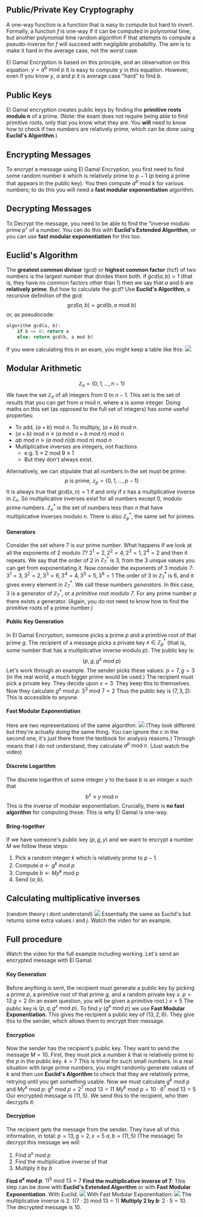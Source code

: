 ## Public/Private Key Cryptography
A one-way function is a function that is easy to compute but hard to invert.
Formally, a function $f$ is one-way if it can be computed in polynomial time, but another polynomial time random algorithm $F$ that attempts to compute a pseudo-inverse for $f$ will succeed with negligible probability.
The aim is to make it hard in the average case, not the worst case.

El Gamal Encryption is based on this principle, and an observation on this equation:
$y = a^b \text{ mod } p$
It is easy to compute $y$ in this equation. However, even if you know $y$, $a$ and $p$ it is average case "hard" to find $b$.

## Public Keys
El Gamal encryption creates public keys by finding the **primitive roots modulo n** of a prime. (Note: the exam does not require being able to find primitive roots, only that you know what they are. You **will** need to know how to check if two numbers are relatively prime, which can be done using **Euclid's Algorithm**.)

## Encrypting Messages
To encrypt a message using El Gamal Encryption, you first need to find some random number $k$ which is relatively prime to $p - 1$ ($p$ being a prime that appears in the public key). You then compute $a^b \text{ mod } k$ for various numbers; to do this you will need a **fast modular exponentiation** algorithm.

## Decrypting Messages
To Decrypt the message, you need to be able to find the "inverse modulo prime $p$" of a number. You can do this with **Euclid's Extended Algorithm**, or you can use **fast modular exponentiation** for this too.

## Euclid's Algorithm
The **greatest common divisor** (gcd) or **highest common factor** (hcf) of two numbers is the largest number that divides them both. if $gcd(a, b) = 1$ (that is, they have no common factors other than 1) then we say that $a$ and $b$ are **relatively prime**. But how to calculate the gcd? Use **Euclid's Algorithm**, a recursive definition of the gcd:
$$gcd(a, b) = gcd(b, a \text{ mod } b)$$
or, as pseudocode:
```python
algorithm gcd(a, b):
	if b == 0: return a
	else: return gcd(b, a mod b)
```
If you were calculating this in an exam, you might keep a table like this:
![](Pasted%20image%2020230322122134.png)

## Modular Arithmetic
$$\mathbb{Z}_n = \{0, 1,\dots, n-1\}$$
We have the set $\mathbb{Z}_n$ of all integers from $0$ to $n-1$. This set is the set of results that you can get from $a \text{ mod } n$, where a is some integer. Doing maths on this set (as opposed to the full set of integers) has some useful properties:
- To add, $(a + b) \text{ mod } n$. To multiply, $(a \times b) \text{ mod } n$.
- $(a + b) \text{ mod } n \equiv (a \text{ mod } n + b \text{ mod } n) \text{ mod } n$
- $ab\text{ mod }n \equiv (a\text{ mod }n)(b\text{ mod }n)\text{ mod }n$
- Multiplicative inverses are integers, not fractions
	- e.g. $5 \times 2 \text{ mod } 9 \equiv 1$
	- But they don't always exist.

Alternatively, we can stipulate that all numbers in the set must be prime:
$$p \text{ is prime, } \mathbb{z}_p=\{0, 1, \dots, p-1\}$$
It is always true that $gcd(x, n) = 1$ if and only if $x$ has a multiplicative inverse in $\mathbb{Z}_n$. So multiplicative inverses exist for all numbers except 0, modulo prime numbers.
$\mathbb{Z}_n^*$ is the set of numbers less than $n$ that have multiplicative inverses modulo $n$. There is also $\mathbb{Z}_p^*$, the same set for primes.
#### Generators
Consider the set where 7 is our prime number. What happens if we look at all the exponents of 2 modulo 7?
$2^1=2, 2^2=4, 2^3=1, 2^4=2$ and then it repeats.
We say that the order of 2 in $\mathbb{Z}_7^*$ is 3, from the 3 unique values you can get from exponentiating it.
Now consider the exponents of 3 modulo 7:
$3^1 = 3, 3^2=2, 3^3=6, 3^4=4, 3^5=5, 3^6=1$
The order of 3 in $\mathbb{Z}_7^*$ is 6, and it gives every element in $\mathbb{Z}_7^*$. We call these numbers *generators*. In this case, 3 is a generator of $\mathbb{Z}_7^*$, or a *primitive root modulo 7*.
For any prime number $p$ there exists a generator.
(Again, you do not need to know how to find the primitive roots of a prime number.)

#### Public Key Generation
In El Gamal Encryption, someone picks a prime $p$ and a primitive root of that prime $g$.
The recipient of a message picks a private key $x \in \mathbb{Z}_p^*$ (that is, some number that has a multiplicative inverse modulo $p$). The public key is:
$$(p, g, g^x \text{ mod } p)$$
Let's work through an example.
The sender picks these values:
$p = 7, g = 3$ (in the real world, a much bigger prime would be used.)
The recipient must pick a private key. They decide upon $x = 3$. They keep this to themselves.
Now they calculate $g^x \text{ mod } p$:
$3^3 \text{ mod } 7 = 2$
Thus the public key is $(7, 3, 2)$. This is accessible to anyone.
#### Fast Modular Exponentiation
Here are two representations of the same algorithm:
![](Pasted%20image%2020230322130522.png)
(They look different but they're actually doing the same thing. You can ignore the c in the second one, it's just there from the textbook for analysis reasons.)
Through means that I do not understand, they calculate $a^p \text{ mod } n$. (Just watch the video)
#### Discrete Logarithm
The discrete logarithm of some integer $y$ to the base $b$ is an integer $x$ such that
$$b^x \equiv y \text{ mod } n$$
This is the inverse of modular exponentiation. Crucially, there is **no fast algorithm** for computing these. This is why El Gamal is one-way.

#### Bring-together
If we have someone's public key $(p, g, y)$ and we want to encrypt a number $M$ we follow these steps:
1. Pick a random integer $k$ which is relatively prime to $p-1$.
2. Compute $a \leftarrow g^k \text{ mod } p$
3. Compute $b \leftarrow My^k \text{ mod } p$
4. Send $(a, b)$.

## Calculating multiplicative inverses
(random theory i dont understand)
![](Pasted%20image%2020230322133341.png)
Essentially the same as Euclid's but returns some extra values $i$ and $j$.
Watch the video for an example.

## Full procedure
Watch the video for the full example including working.
Let's send an encrypted message with El Gamal.
#### Key Generation
Before anything is sent, the recipient must generate a public key by picking a prime $p$, a primitive root of that prime $g$, and a random private key $x$.
$p = 13$
$g = 2$
(In an exam question, you will be given a primitive root.)
$x = 5$
The public key is $(p, q, g^x \text{ mod } p)$. To find $y$ ($g^x \text{ mod } p$) we use **Fast Modular Exponentiation**.
This gives the recipient a public key of $(13, 2, 6)$. They give this to the sender, which allows them to encrypt their message.
#### Encryption
Now the sender has the recipient's public key. They want to send the message $M=10$. First, they must pick a number $k$ that is relatively prime to the $p$ in the public key.
$k = 7$
This is trivial for such small numbers. In a real situation with large prime numbers, you might randomly generate values of $k$ and then use **Euclid's Algorithm** to check that they are relatively prime, retrying until you get something usable.
Now we must calculate $g^k \text{ mod } p$ and $My^k \text{ mod } p$:
$g^k \text{ mod } p = 2^7 \text{ mod } 13 = 11$
$My^k \text{ mod } p = 10\cdot6^7 \text{ mod } 13 = 5$
Our encrypted message is $(11, 5)$. We send this to the recipient, who then decrypts it:
#### Decryption
The recipient gets the message from the sender. They have all of this information, in total:
$p = 13, g = 2, x = 5$
$a, b = (11, 5)$ (The message)
To decrypt this message we will:
1. Find $a^x \text{ mod } p$
2. Find the multiplicative inverse of that
3. Multiply it by $b$

**Find $a^x \text{ mod } p$**:
$11^5 \text{ mod } 13 = 7$
**Find the multiplicative inverse of 7**:
This step can be done with **Euclid's Extended Algorithm** or with **Fast Modular Exponentiation**.
With Euclid:
![](Pasted%20image%2020230322140738.png)
With Fast Modular Exponentiation:
![](Pasted%20image%2020230322140942.png)
The multiplicative inverse is 2. ($(7 \cdot 2) \text{ mod } 13 = 1$)
**Multiply 2 by $b$**:
$2 \cdot 5 = 10$.
The decrypted message is 10.